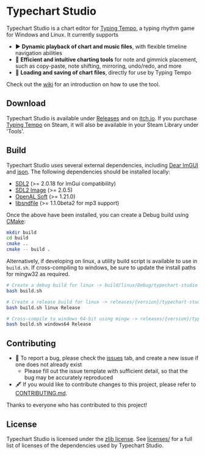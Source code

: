 # Typechart Studio

Typechart Studio is a chart editor for [Typing Tempo](https://store.steampowered.com/app/2332930/Typing_Tempo), a typing rhythm game for Windows and Linux. It currently supports

* ▶️ **Dynamic playback of chart and music files**, with flexible timeline navigation abilities
* 📝 **Efficient and intuitive charting tools** for note and gimmick placement, such as copy-paste, note shifting, mirroring, undo/redo, and more
* 📂 **Loading and saving of chart files**, directly for use by Typing Tempo

Check out the [wiki](https://github.com/vsieplus/typechart-studio/wiki) for an introduction on how to use the tool.

## Download

Typechart Studio is available under [Releases](https://github.com/vsieplus/typechart-studio/releases) and on [itch.io](https://rainbeatgames.itch.io/typechart-studio).
If you purchase [Typing Tempo](https://store.steampowered.com/app/2332930/Typing_Tempo) on Steam, it will also be available in your Steam Library under 'Tools'.

## Build

Typechart Studio uses several external dependencies, including [Dear ImGUI](https://github.com/ocornut/imgui) and [json](https://github.com/nlohmann/json).
The following dependencies should be installed locally:

* [SDL2](https://github.com/libsdl-org/SDL) (>= 2.0.18 for ImGui compatibility)
* [SDL2 Image](https://github.com/libsdl-org/SDL_image) (>= 2.0.5)
* [OpenAL Soft](https://github.com/kcat/openal-soft) (>= 1.21.0)
* [libsndfile](https://github.com/libsndfile/libsndfile) (>= 1.1.0beta2 for mp3 support)

Once the above have been installed, you can create a Debug build using [CMake](https://cmake.org/):

```bash
mkdir build
cd build
cmake ..
cmake -- build .
```

Alternatively, if developing on linux, a utility build script is available to use in `build.sh`. If cross-compiling to windows, be sure to update the install paths for mingw32 as required.

```bash
# Create a debug build for linux -> build/linux/Debug/typechart-studio
bash build.sh

# Create a release build for linux -> releases/{version}/typechart-studio-{version}-linux.zip
bash build.sh linux Release

# Cross-compile to windows 64-bit using mingw -> releases/{version}/typechart-studio-{version}-windows64.zip
bash build.sh windows64 Release
```

## Contributing

- 🐛 To report a bug, please check the [issues](https://github.com/vsieplus/typechart-studio/issues) tab, and create a new issue if one does not already exist
  - Please fill out the issue template with sufficient detail, so that the bug may be accurately reproduced
- 🖋️ If you would like to contribute changes to this project, please refer to [CONTRIBUTING.md](CONTRIBUTING.md).

Thanks to everyone who has contributed to this project!

## License

Typechart Studio is licensed under the [zlib license](LICENSE.txt). See [licenses/](licenses/) for a full list of licenses of the dependencies used by Typechart Studio.
